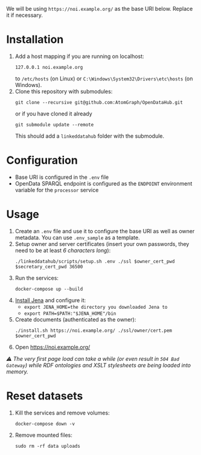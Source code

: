   We will be using `https://noi.example.org/` as the base URI below. Replace it if necessary.

# Installation

  1. Add a host mapping if you are running on localhost:
     ```
     127.0.0.1 noi.example.org
     ```
     to `/etc/hosts` (on Linux) or `C:\Windows\System32\Drivers\etc\hosts` (on Windows).
  2. Clone this repository with submodules:
     ```
     git clone --recursive git@github.com:AtomGraph/OpenDataHub.git
     ```
     or if you have cloned it already
     ```
     git submodule update --remote
     ```
     This should add a `linkeddatahub` folder with the submodule.

# Configuration

* Base URI is configured in the `.env` file
* OpenData SPARQL endpoint is configured as the `ENDPOINT` environment variable for the `processor` service

# Usage

  1. Create an `.env` file and use it to configure the base URI as well as owner metadata. You can use `.env_sample` as a template.
  2. Setup owner and server certificates (insert your own passwords, they need to be at least _6 characters long_):
     ```
     ./linkeddatahub/scripts/setup.sh .env ./ssl $owner_cert_pwd $secretary_cert_pwd 36500
     ```
  3. Run the services:
     ```
     docker-compose up --build
     ```
  4. [Install  Jena](https://jena.apache.org/documentation/tools/) and configure it:
     - `export JENA_HOME=the directory you downloaded Jena to`
     - `export PATH=$PATH:"$JENA_HOME"/bin`
  5. Create documents (authenticated as the owner):
     ```
     ./install.sh https://noi.example.org/ ./ssl/owner/cert.pem $owner_cert_pwd
     ```
  6. Open https://noi.example.org/

_:warning: The very first page load can take a while (or even result in `504 Bad Gateway`) while RDF ontologies and XSLT stylesheets are being loaded into memory._

# Reset datasets

  1. Kill the services and remove volumes:
     ```
     docker-compose down -v
     ```
  2. Remove mounted files:
     ```
     sudo rm -rf data uploads
     ```
